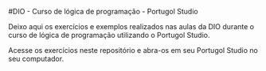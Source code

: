 #DIO - Curso de lógica de programação - Portugol Studio

Deixo aqui os exercícios e exemplos realizados nas aulas da DIO durante o curso de lógica de programação utilizando o Portugol Studio.

Acesse os exercícios neste repositório e abra-os em seu Portugol Studio no seu computador.